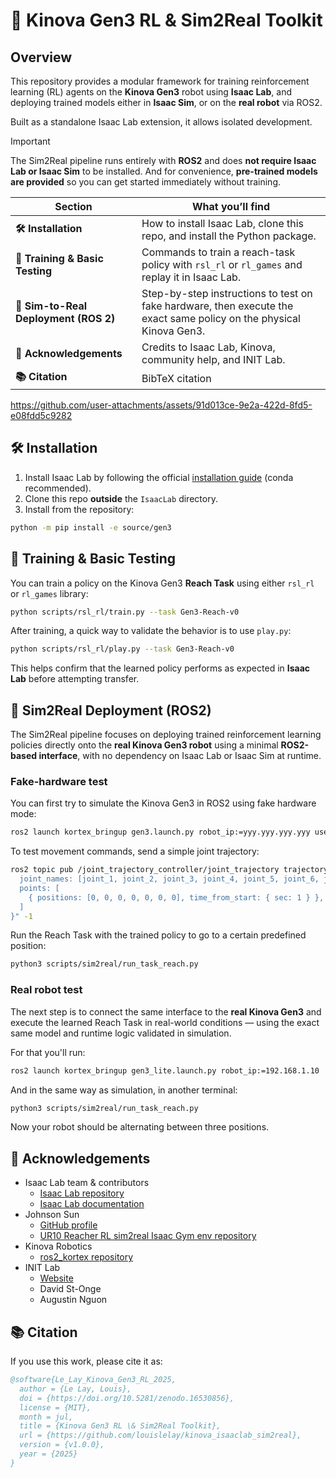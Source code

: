 # 🦾 Kinova Gen3 RL & Sim2Real Toolkit

## Overview

This repository provides a modular framework for training reinforcement learning (RL) agents on the **Kinova Gen3** robot using **Isaac Lab**, and deploying trained models either in **Isaac Sim**, or on the **real robot** via ROS2.

Built as a standalone Isaac Lab extension, it allows isolated development.

> [!IMPORTANT]
> The Sim2Real pipeline runs entirely with **ROS2** and does **not require Isaac Lab or Isaac Sim** to be installed. And for convenience, **pre-trained models are provided** so you can get started immediately without training.


| Section | What you’ll find |
|---------|------------------|
| **🛠️ Installation** | How to install Isaac Lab, clone this repo, and install the Python package. |
| **🚀 Training & Basic Testing** | Commands to train a reach-task policy with `rsl_rl` or `rl_games` and replay it in Isaac Lab. |
| **🤖 Sim-to-Real Deployment (ROS 2)** | Step-by-step instructions to test on fake hardware, then execute the exact same policy on the physical Kinova Gen3. |
| **🌟 Acknowledgements** | Credits to Isaac Lab, Kinova, community help, and INIT Lab. |
| **📚 Citation** | BibTeX citation |

https://github.com/user-attachments/assets/91d013ce-9e2a-422d-8fd5-e08fdd5c9282

## 🛠️ Installation

1. Install Isaac Lab by following the official [installation guide](https://isaac-sim.github.io/IsaacLab/main/source/setup/installation/index.html) (conda recommended).  
2. Clone this repo **outside** the `IsaacLab` directory.  
3. Install from the repository:

```bash
python -m pip install -e source/gen3
```

## 🚀 Training & Basic Testing

You can train a policy on the Kinova Gen3 **Reach Task** using either `rsl_rl` or `rl_games` library:

```bash
python scripts/rsl_rl/train.py --task Gen3-Reach-v0
```

After training, a quick way to validate the behavior is to use `play.py`:

```bash
python scripts/rsl_rl/play.py --task Gen3-Reach-v0
```

This helps confirm that the learned policy performs as expected in **Isaac Lab** before attempting transfer.

## 🤖 Sim2Real Deployment (ROS2)

The Sim2Real pipeline focuses on deploying trained reinforcement learning policies directly onto the **real Kinova Gen3 robot** using a minimal **ROS2-based interface**, with no dependency on Isaac Lab or Isaac Sim at runtime.

### Fake-hardware test

You can first try to simulate the Kinova Gen3 in ROS2 using fake hardware mode:

```bash
ros2 launch kortex_bringup gen3.launch.py robot_ip:=yyy.yyy.yyy.yyy use_fake_hardware:=true
```

To test movement commands, send a simple joint trajectory:

```bash
ros2 topic pub /joint_trajectory_controller/joint_trajectory trajectory_msgs/JointTrajectory "{
  joint_names: [joint_1, joint_2, joint_3, joint_4, joint_5, joint_6, joint_7],
  points: [
    { positions: [0, 0, 0, 0, 0, 0, 0], time_from_start: { sec: 1 } },
  ]
}" -1
```

Run the Reach Task with the trained policy to go to a certain predefined position:

```bash
python3 scripts/sim2real/run_task_reach.py
```

### Real robot test

The next step is to connect the same interface to the **real Kinova Gen3** and execute the learned Reach Task in real-world conditions — using the exact same model and runtime logic validated in simulation.

For that you'll run:

```bash
ros2 launch kortex_bringup gen3_lite.launch.py robot_ip:=192.168.1.10
```

And in the same way as simulation, in another terminal:

```bash
python3 scripts/sim2real/run_task_reach.py
```

Now your robot should be alternating between three positions.

## 🌟 Acknowledgements

* Isaac Lab team & contributors
  * [Isaac Lab repository](https://github.com/isaac-sim/IsaacLab)
  * [Isaac Lab documentation](https://isaac-sim.github.io/IsaacLab/main/index.html)
* Johnson Sun
  * [GitHub profile](https://github.com/j3soon)
  * [UR10 Reacher RL sim2real Isaac Gym env repository](https://github.com/j3soon/OmniIsaacGymEnvs-UR10Reacher) 
* Kinova Robotics
  * [ros2_kortex repository](https://github.com/Kinovarobotics/ros2_kortex)
* INIT Lab
  * [Website](https://initrobots.ca/)
  * David St-Onge
  * Augustin Nguon

## 📚 Citation

If you use this work, please cite it as:

```bibtex
@software{Le_Lay_Kinova_Gen3_RL_2025,
  author = {Le Lay, Louis},
  doi = {https://doi.org/10.5281/zenodo.16530856},
  license = {MIT},
  month = jul,
  title = {Kinova Gen3 RL \& Sim2Real Toolkit},
  url = {https://github.com/louislelay/kinova_isaaclab_sim2real},
  version = {v1.0.0},
  year = {2025}
}
